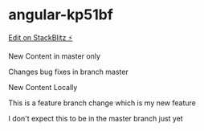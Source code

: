 # angular-kp51bf

[Edit on StackBlitz ⚡️](https://stackblitz.com/edit/angular-kp51bf)


New Content in master only

Changes bug fixes in branch master

New Content Locally

This is a feature branch change which is my new feature

I don't expect this to be in the master branch just yet

